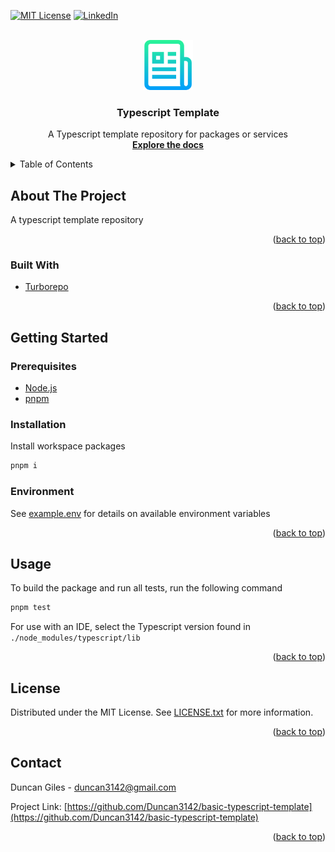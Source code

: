 <div id="top"></div>
<!--
*** Thanks for checking out the Best-README-Template. If you have a suggestion
*** that would make this better, please fork the repo and create a pull request
*** or simply open an issue with the tag "enhancement".
*** Don't forget to give the project a star!
*** Thanks again! Now go create something AMAZING! :D
-->

<!-- PROJECT SHIELDS -->
<!--
*** I'm using markdown "reference style" links for readability.
*** Reference links are enclosed in brackets [ ] instead of parentheses ( ).
*** See the bottom of this document for the declaration of the reference variables
*** for contributors-url, forks-url, etc. This is an optional, concise syntax you may use.
*** https://www.markdownguide.org/basic-syntax/#reference-style-links
-->

[![MIT License][license-shield]][license-url]
[![LinkedIn][linkedin-shield]][linkedin-url]

<!-- PROJECT LOGO -->
<br />
<div align="center">
	<a href="https://github.com/Duncan3142/basic-typescript-template">
		<img src="readme/logo.png" alt="Logo" width="80" height="80">
	</a>

<h3 align="center">Typescript Template</h3>

<p align="center">
	A Typescript template repository for packages or services
	<br />
	<a href="https://github.com/Duncan3142/basic-typescript-template"><strong>Explore the docs</strong></a>
</p>

</div>

<!-- TABLE OF CONTENTS -->
<details>
	<summary>Table of Contents</summary>
	<ol>
		<li>
			<a href="#about-the-project">About The Project</a>
			<ul>
				<li><a href="#built-with">Built With</a></li>
			</ul>
		</li>
		<li>
			<a href="#getting-started">Getting Started</a>
			<ul>
				<li><a href="#prerequisites">Prerequisites</a></li>
				<li><a href="#installation">Installation</a></li>
				<li><a href="#environment">Environment</a></li>
			</ul>
		</li>
		<li><a href="#usage">Usage</a></li>
		<li><a href="#license">License</a></li>
		<li><a href="#contact">Contact</a></li>

  </ol>

</details>

<!-- ABOUT THE PROJECT -->

## About The Project

A typescript template repository

<p align="right">(<a href="#top">back to top</a>)</p>

### Built With

- [Turborepo](https://turborepo.org/)

<p align="right">(<a href="#top">back to top</a>)</p>

<!-- GETTING STARTED -->

## Getting Started

### Prerequisites

- [Node.js](https://nodejs.org/)
- [pnpm](https://pnpm.io/)

### Installation

Install workspace packages

```sh
pnpm i
```

### Environment

See [example.env](./example.env) for details on available environment variables

<p align="right">(<a href="#top">back to top</a>)</p>

<!-- USAGE EXAMPLES -->

## Usage

To build the package and run all tests, run the following command

```sh
pnpm test
```

For use with an IDE, select the Typescript version found in `./node_modules/typescript/lib`

<p align="right">(<a href="#top">back to top</a>)</p>

<!-- LICENSE -->

## License

Distributed under the MIT License. See [LICENSE.txt](./LICENSE.txt) for more information.

<p align="right">(<a href="#top">back to top</a>)</p>

<!-- CONTACT -->

## Contact

Duncan Giles - duncan3142@gmail.com

Project Link: [https://github.com/Duncan3142/basic-typescript-template](https://github.com/Duncan3142/basic-typescript-template)

<p align="right">(<a href="#top">back to top</a>)</p>

<!-- MARKDOWN LINKS & IMAGES -->
<!-- https://www.markdownguide.org/basic-syntax/#reference-style-links -->

[license-shield]: https://img.shields.io/github/license/Duncan3142/basic-typescript-template.svg?style=for-the-badge
[license-url]: ./LICENSE.txt
[linkedin-shield]: https://img.shields.io/badge/-LinkedIn-black.svg?style=for-the-badge&logo=linkedin&colorB=555
[linkedin-url]: https://linkedin.com/in/duncan3142
